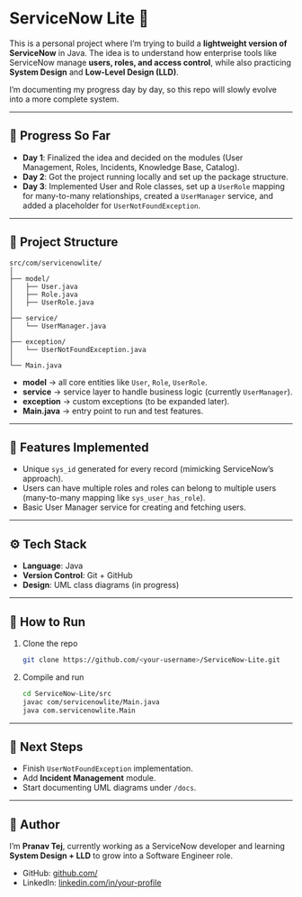 # ServiceNow Lite 🚀

This is a personal project where I’m trying to build a **lightweight version of ServiceNow** in Java.
The idea is to understand how enterprise tools like ServiceNow manage **users, roles, and access control**, while also practicing **System Design** and **Low-Level Design (LLD)**.

I’m documenting my progress day by day, so this repo will slowly evolve into a more complete system.

---

## 📅 Progress So Far

* **Day 1**: Finalized the idea and decided on the modules (User Management, Roles, Incidents, Knowledge Base, Catalog).
* **Day 2**: Got the project running locally and set up the package structure.
* **Day 3**: Implemented User and Role classes, set up a `UserRole` mapping for many-to-many relationships, created a `UserManager` service, and added a placeholder for `UserNotFoundException`.

---

## 📂 Project Structure

```
src/com/servicenowlite/
│
├── model/
│   ├── User.java
│   ├── Role.java
│   ├── UserRole.java
│
├── service/
│   └── UserManager.java
│
├── exception/
│   └── UserNotFoundException.java
│
└── Main.java
```

* **model** → all core entities like `User`, `Role`, `UserRole`.
* **service** → service layer to handle business logic (currently `UserManager`).
* **exception** → custom exceptions (to be expanded later).
* **Main.java** → entry point to run and test features.

---

## 🔑 Features Implemented

* Unique `sys_id` generated for every record (mimicking ServiceNow’s approach).
* Users can have multiple roles and roles can belong to multiple users (many-to-many mapping like `sys_user_has_role`).
* Basic User Manager service for creating and fetching users.

---

## ⚙️ Tech Stack

* **Language**: Java
* **Version Control**: Git + GitHub
* **Design**: UML class diagrams (in progress)

---

## 🚀 How to Run

1. Clone the repo

   ```bash
   git clone https://github.com/<your-username>/ServiceNow-Lite.git
   ```
2. Compile and run

   ```bash
   cd ServiceNow-Lite/src
   javac com/servicenowlite/Main.java
   java com.servicenowlite.Main
   ```

---

## 🔮 Next Steps

* Finish `UserNotFoundException` implementation.
* Add **Incident Management** module.
* Start documenting UML diagrams under `/docs`.

---

## 👤 Author

I’m **Pranav Tej**, currently working as a ServiceNow developer and learning **System Design + LLD** to grow into a Software Engineer role.

* GitHub: [github.com/<your-username>](https://github.com/<your-username>)
* LinkedIn: [linkedin.com/in/your-profile](https://linkedin.com/in/your-profile)
